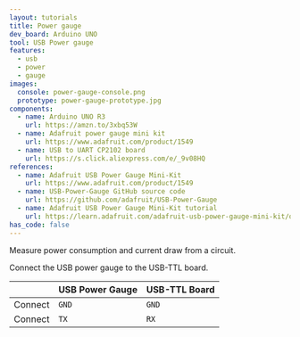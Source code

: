 ```yaml
---
layout: tutorials
title: Power gauge
dev_board: Arduino UNO
tool: USB Power gauge
features:
  - usb
  - power
  - gauge
images:
  console: power-gauge-console.png
  prototype: power-gauge-prototype.jpg
components:
  - name: Arduino UNO R3
    url: https://amzn.to/3xbq53W
  - name: Adafruit power gauge mini kit
    url: https://www.adafruit.com/product/1549
  - name: USB to UART CP2102 board
    url: https://s.click.aliexpress.com/e/_9v08HQ
references:
  - name: Adafruit USB Power Gauge Mini-Kit
    url: https://www.adafruit.com/product/1549
  - name: USB-Power-Gauge GitHub source code
    url: https://github.com/adafruit/USB-Power-Gauge
  - name: Adafruit USB Power Gauge Mini-Kit tutorial
    url: https://learn.adafruit.com/adafruit-usb-power-gauge-mini-kit/overview
has_code: false
---
```


Measure power consumption and current draw from a circuit.

Connect the USB power gauge to the USB-TTL board.

| | USB Power Gauge | USB-TTL Board |
| ------ | ------ | ------ |
| Connect | `GND`| `GND`|
| Connect | `TX`| `RX`
